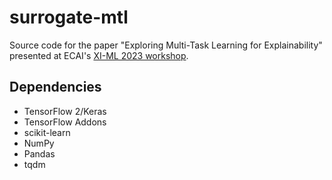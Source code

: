 # surrogate-mtl
Source code for the paper "Exploring Multi-Task Learning for Explainability" presented at ECAI's [XI-ML 2023 workshop](https://www.imageclef.org/2022/medical/caption](http://www.cslab.cc/xi-ml-2023/)http://www.cslab.cc/xi-ml-2023/).

## Dependencies

- TensorFlow 2/Keras
- TensorFlow Addons
- scikit-learn
- NumPy
- Pandas
- tqdm

